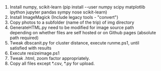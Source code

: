 1. Install numpy, scikit-learn (pip install --user numpy scipy matplotlib ipython jupyter pandas sympy nose scikit-learn)
2. Install ImageMagick (Include legacy tools - "convert")
2. Copy photos to a subfolder (name of the trip) of img directory 
3. GenerateHTML.py need to be modified for image source path depending on whether files are self hosted or on Github pages (absolute path required)
4. Tweak dbscanit.py for cluster distance, execute runme.ps1, until satisfied with results
5. Execute resizeimage.ps1
6. Tweak <tripname>.html, zoom factor appropriately.
7. Copy all files except *.csv, *.py for upload.


